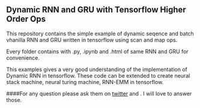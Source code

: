 ## Dynamic RNN and GRU with Tensorflow Higher Order Ops

This repository contains the simple example of dynamic seqence and batch vhanilla RNN and GRU written in tensorflow using scan and map ops.

Every folder contains with .py, .ipynb and .html of same RNN and GRU for convenience.

This examples gives a very good understanding of the implementation of Dynamic RNN in tensorflow.
These code can be extended to create neural stack machine, neural turing machine, RNN-EMM in tensorflow.

####For any question please ask them on  <a href="https://twitter.com/KaziShezan1437">twitter</a> and . I will love to answer those.
